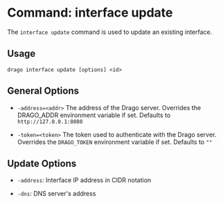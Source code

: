 # Command: interface update

The `interface update` command is used to update an existing interface.

## Usage

```
drago interface update [options] <id>
```

## General Options

- `-address=<addr>`
    The address of the Drago server.
    Overrides the DRAGO_ADDR environment variable if set.
    Defaults to `http://127.0.0.1:8080`


- `-token=<token>`
    The token used to authenticate with the Drago server.
    Overrides the `DRAGO_TOKEN` environment variable if set.
    Defaults to `""`
 

## Update Options

- `-address`: Interface IP address in CIDR notation

- `-dns`: DNS server's address
